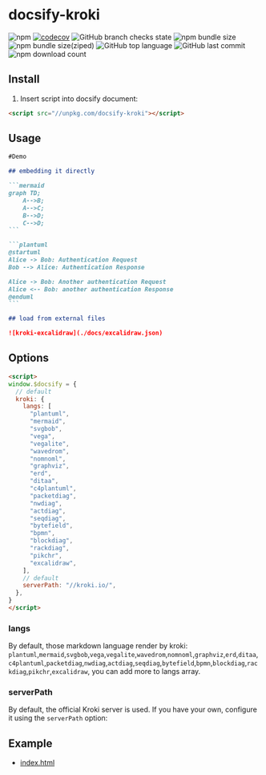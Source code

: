 # docsify-kroki

![npm](https://img.shields.io/npm/v/docsify-kroki)
[![codecov](https://codecov.io/gh/zuisong/docsify-kroki/branch/main/graph/badge.svg?token=WGS18HO5N6)](https://codecov.io/gh/zuisong/docsify-kroki)
![GitHub branch checks state](https://img.shields.io/github/checks-status/zuisong/docsify-kroki/main)
![npm bundle size](https://img.shields.io/bundlephobia/min/docsify-kroki)
![npm bundle size(ziped)](https://img.shields.io/bundlephobia/minzip/docsify-kroki)
![GitHub top language](https://img.shields.io/github/languages/top/zuisong/docsify-kroki)
![GitHub last commit](https://img.shields.io/github/last-commit/zuisong/docsify-kroki)
![npm download count](https://img.shields.io/npm/dm/docsify-kroki)

## Install

1. Insert script into docsify document:

```html
<script src="//unpkg.com/docsify-kroki"></script>
```

## Usage

````markdown
#Demo

## embedding it directly

```mermaid
graph TD;
    A-->B;
    A-->C;
    B-->D;
    C-->D;
```

```plantuml
@startuml
Alice -> Bob: Authentication Request
Bob --> Alice: Authentication Response

Alice -> Bob: Another authentication Request
Alice <-- Bob: another authentication Response
@enduml
```

## load from external files

![kroki-excalidraw](./docs/excalidraw.json)
````

## Options

```html
<script>
window.$docsify = {
  // default
  kroki: {
    langs: [
      "plantuml",
      "mermaid",
      "svgbob",
      "vega",
      "vegalite",
      "wavedrom",
      "nomnoml",
      "graphviz",
      "erd",
      "ditaa",
      "c4plantuml",
      "packetdiag",
      "nwdiag",
      "actdiag",
      "seqdiag",
      "bytefield",
      "bpmn",
      "blockdiag",
      "rackdiag",
      "pikchr",
      "excalidraw",
    ],
    // default
    serverPath: "//kroki.io/",
  },
}
</script>
```

### langs

By default, those markdown language render by kroki:
`plantuml`,`mermaid`,`svgbob`,`vega`,`vegalite`,`wavedrom`,`nomnoml`,`graphviz`,`erd`,`ditaa`,`c4plantuml`,`packetdiag`,`nwdiag`,`actdiag`,`seqdiag`,`bytefield`,`bpmn`,`blockdiag`,`rackdiag`,`pikchr`,`excalidraw`,
you can add more to langs array.

### serverPath

By default, the official Kroki server is used. If you have your own, configure
it using the `serverPath` option:

## Example

- [index.html](docs/index.html)

